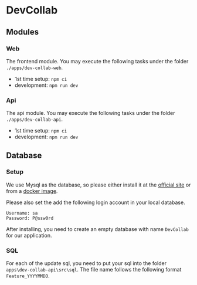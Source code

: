 # DevCollab

## Modules

### Web

The frontend module. You may execute the following tasks under the folder `./apps/dev-collab-web`.

- 1st time setup: `npm ci`
- development: `npm run dev`

### Api

The api module. You may execute the following tasks under the folder `./apps/dev-collab-api`.

- 1st time setup: `npm ci`
- development: `npm run dev`

## Database

### Setup

We use Mysql as the database, so please either install it at the [official site](https://dev.mysql.com/downloads/) or from a [docker image](https://hub.docker.com/_/mysql).

Please also set the add the following login account in your local database.

```
Username: sa
Password: P@ssw0rd
```

After installing, you need to create an empty database with name `DevCollab` for our application.

### SQL

For each of the update sql, you need to put your sql into the folder `apps\dev-collab-api\src\sql`. The file name follows the following format `Feature_YYYYMMDD`.
